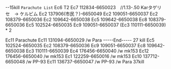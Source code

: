--15kill
`Parachute List`
	Ec6 T2
Ec7 112834-6650023　//1.13-.50 Karタゲリセ　-> ケルビム
Ec2 137906(市民？)-6650049
Ec2 109051-6650037
Ec2 108379-6650036
Ec2 109642-6650038
Ec5 109642-6650038
Ec8 108379-6650036
Ec5 102524-6650035
Ec9 109051-6650037
(Ec3 110111-6650039) * 2

Ec11 Parachute
Ec11 131094-6650029 /w Para
-----End----- 27 kill
Ec5 102524-6650035
Ec2 108379-6650036
Ec9 109051-6650037
Ec8 109642-6650038
Ec3 110111-6650039
Ec4 176456-6650040 /w mk153
Ec12 176456-6650040 /w mk153
Ec1 122259-6650016 /w mk153
Ec10 137712-6650048 /w PP-93
Ec11 136737-6650047 /w PP-93 /w Para
37kill